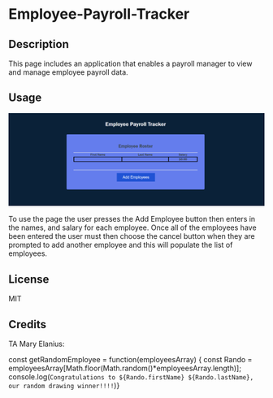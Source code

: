 # Employee-Payroll-Tracker


## Description

This page includes an application that enables a payroll manager to view and manage employee payroll data.



## Usage

![alt text](./Challenge%2003/Assets/Cha-3.png)

To use the page the user presses the Add Employee button then enters in the names, and salary for each employee.
Once all of the employees have been entered the user must then choose the cancel button when they are prompted to add another employee and this will populate the list of employees.


## License

MIT

## Credits

 TA Mary Elanius:

const getRandomEmployee = function(employeesArray) {
const Rando = employeesArray[Math.floor(Math.random()*employeesArray.length)];
console.log(`Congratulations to ${Rando.firstName} ${Rando.lastName}, our random drawing winner!!!!`)}


